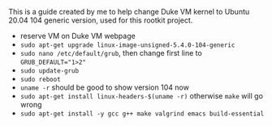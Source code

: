 This is a guide created by me to help change Duke VM kernel to Ubuntu 20.04 104 generic version, used for this rootkit project.



- reserve VM on Duke VM webpage
- `sudo apt-get upgrade linux-image-unsigned-5.4.0-104-generic`
- `sudo nano /etc/default/grub`, then change first line to `GRUB_DEFAULT="1>2"`
- `sudo update-grub`
- `sudo reboot`
- `uname -r` should be good to show version 104 now
- `sudo apt-get install linux-headers-$(uname -r)` otherwise `make` will go wrong
- `sudo apt-get install -y gcc g++ make valgrind emacs build-essential`